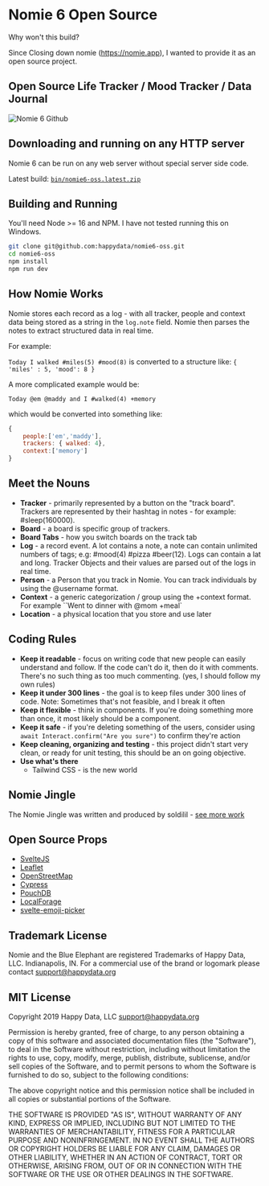# Nomie 6 Open Source

Why won't this build?

Since Closing down nomie (https://nomie.app), I wanted to provide it as an open source project.

## Open Source Life Tracker / Mood Tracker / Data Journal

![Nomie 6 Github](https://shareking.s3.amazonaws.com/Screen-Shot-2022-12-31-11-20-09.31-w0qBQwGRkANjPuv5Xtl1xFHYFIg0GgJSYluiKMI5v69Ak7Lgbk5g0mR9bx9QrdiRlUVQrmXGb4T1AwIA02oApD3YfL97thUL0Kl3.png)

## Downloading and running on any HTTP server

Nomie 6 can be run on any web server without special server side code.

Latest build: [`bin/nomie6-oss.latest.zip`](https://github.com/open-nomie/nomie6-oss/raw/master/bin/nomie6-oss.latest.zip)

## Building and Running

You'll need Node >= 16 and NPM. I have not tested running this on Windows.

```bash
git clone git@github.com:happydata/nomie6-oss.git
cd nomie6-oss
npm install
npm run dev
```

## How Nomie Works

Nomie stores each record as a log - with all tracker, people and context data being stored as a string in the `log.note` field. Nomie then parses the notes to extract structured data in real time.

For example:

`Today I walked #miles(5) #mood(8)` is converted to a structure like: `{ 'miles' : 5, 'mood': 8 }`

A more complicated example would be:

`Today @em @maddy and I #walked(4) +memory`

which would be converted into something like:

```javascript
{
    people:['em','maddy'],
    trackers: { walked: 4},
    context:['memory']
}
```

## Meet the Nouns

- **Tracker** - primarily represented by a button on the "track board". Trackers are represented by their hashtag in notes - for example: #sleep(160000).
- **Board** - a board is specific group of trackers.
- **Board Tabs** - how you switch boards on the track tab
- **Log** - a record event. A lot contains a note, a note can contain unlimited numbers of tags; e.g: #mood(4) #pizza #beer(12). Logs can contain a lat and long. Tracker Objects and their values are parsed out of the logs in real time.
- **Person** - a Person that you track in Nomie. You can track individuals by using the @username format.
- **Context** - a generic categorization / group using the +context format. For example ``Went to dinner with @mom +meal`
- **Location** - a physical location that you store and use later

## Coding Rules

- **Keep it readable** - focus on writing code that new people can easily understand and follow. If the code can't do it, then do it with comments. There's no such thing as too much commenting. (yes, I should follow my own rules)
- **Keep it under 300 lines** - the goal is to keep files under 300 lines of code. Note: Sometimes that's not feasible, and I break it often
- **Keep it flexible** - think in components. If you're doing something more than once, it most likely should be a component.
- **Keep it safe** - if you're deleting something of the users, consider using `await Interact.confirm("Are you sure")` to confirm they're action
- **Keep cleaning, organizing and testing** - this project didn't start very clean, or ready for unit testing, this should be an on going objective.
- **Use what's there**
  - Tailwind CSS - is the new world

## Nomie Jingle

The Nomie Jingle was written and produced by soldilil - [see more work](https://soldilil.bandcamp.com)

## Open Source Props

- [SvelteJS](https://svelte.dev/)
- [Leaflet](https://leafletjs.com)
- [OpenStreetMap](https://openstreetmap.org)
- [Cypress](https://cypress.io)
- [PouchDB](https://pouchdb.com)
- [LocalForage](https://localforage.github.io/localForage/)
- [svelte-emoji-picker](https://github.com/joeattardi/svelte-emoji-selector)

## Trademark License

Nomie and the Blue Elephant are registered Trademarks of Happy Data, LLC. Indianapolis, IN. For a commercial use of the brand or logomark please contact support@happydata.org

## MIT License

Copyright 2019 Happy Data, LLC <support@happydata.org>

Permission is hereby granted, free of charge, to any person obtaining a copy of this software and associated documentation files (the "Software"), to deal in the Software without restriction, including without limitation the rights to use, copy, modify, merge, publish, distribute, sublicense, and/or sell copies of the Software, and to permit persons to whom the Software is furnished to do so, subject to the following conditions:

The above copyright notice and this permission notice shall be included in all copies or substantial portions of the Software.

THE SOFTWARE IS PROVIDED "AS IS", WITHOUT WARRANTY OF ANY KIND, EXPRESS OR IMPLIED, INCLUDING BUT NOT LIMITED TO THE WARRANTIES OF MERCHANTABILITY, FITNESS FOR A PARTICULAR PURPOSE AND NONINFRINGEMENT. IN NO EVENT SHALL THE AUTHORS OR COPYRIGHT HOLDERS BE LIABLE FOR ANY CLAIM, DAMAGES OR OTHER LIABILITY, WHETHER IN AN ACTION OF CONTRACT, TORT OR OTHERWISE, ARISING FROM, OUT OF OR IN CONNECTION WITH THE SOFTWARE OR THE USE OR OTHER DEALINGS IN THE SOFTWARE.

